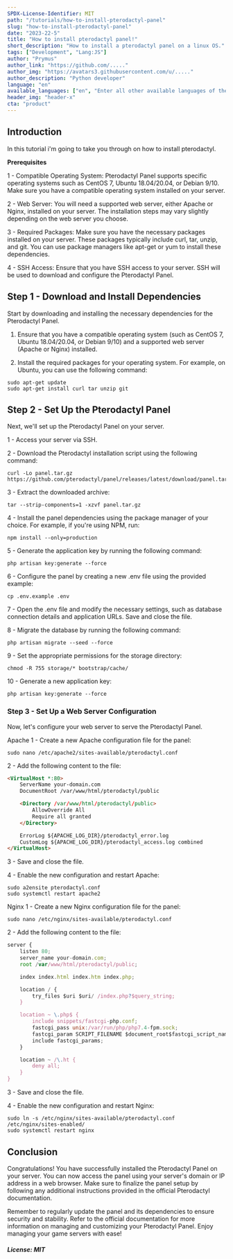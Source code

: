 ```yaml
---
SPDX-License-Identifier: MIT
path: "/tutorials/how-to-install-pterodactyl-panel"
slug: "how-to-install-pterodactyl-panel"
date: "2023-22-5"
title: "How to install pterodactyl panel!"
short_description: "How to install a pterodactyl panel on a linux OS."
tags: ["Development", "Lang:JS"]
author: "Prymus"
author_link: "https://github.com/....."
author_img: "https://avatars3.githubusercontent.com/u/....."
author_description: "Python developer"
language: "en"
available_languages: ["en", "Enter all other available languages of the tutorial using ISO 639-1 codes"]
header_img: "header-x"
cta: "product"
---
```


## Introduction

In this tutorial i'm going to take you through on how to install pterodactyl.

**Prerequisites**

1 - Compatible Operating System: Pterodactyl Panel supports specific operating systems such as CentOS 7, Ubuntu 18.04/20.04, or Debian 9/10. Make sure you have a compatible operating system installed on your server.

2 - Web Server: You will need a supported web server, either Apache or Nginx, installed on your server. The installation steps may vary slightly depending on the web server you choose.

3 - Required Packages: Make sure you have the necessary packages installed on your server. These packages typically include curl, tar, unzip, and git. You can use package managers like apt-get or yum to install these dependencies.

4 - SSH Access: Ensure that you have SSH access to your server. SSH will be used to download and configure the Pterodactyl Panel.

## Step 1 - Download and Install Dependencies

Start by downloading and installing the necessary dependencies for the Pterodactyl Panel.

1. Ensure that you have a compatible operating system (such as CentOS 7, Ubuntu 18.04/20.04, or Debian 9/10) and a supported web server (Apache or Nginx) installed.

2. Install the required packages for your operating system. For example, on Ubuntu, you can use the following command:
```shell
sudo apt-get update
sudo apt-get install curl tar unzip git
```

## Step 2 - Set Up the Pterodactyl Panel

Next, we'll set up the Pterodactyl Panel on your server.

1 - Access your server via SSH.

2 - Download the Pterodactyl installation script using the following command:
```shell
curl -Lo panel.tar.gz https://github.com/pterodactyl/panel/releases/latest/download/panel.tar.gz
```

3 - Extract the downloaded archive:
```shell
tar --strip-components=1 -xzvf panel.tar.gz
```

4 - Install the panel dependencies using the package manager of your choice. For example, if you're using NPM, run:
```shell
npm install --only=production
```

5 - Generate the application key by running the following command:
```shell
php artisan key:generate --force
```

6 - Configure the panel by creating a new .env file using the provided example:
```shell
cp .env.example .env
```

7 - Open the .env file and modify the necessary settings, such as database connection details and application URLs. Save and close the file.

8 - Migrate the database by running the following command:
```shell
php artisan migrate --seed --force
```

9 - Set the appropriate permissions for the storage directory:
```shell
chmod -R 755 storage/* bootstrap/cache/
```

10 - Generate a new application key:
```shell
php artisan key:generate --force
```

### Step 3 - Set Up a Web Server Configuration

Now, let's configure your web server to serve the Pterodactyl Panel.

Apache
1 - Create a new Apache configuration file for the panel:
```shell
sudo nano /etc/apache2/sites-available/pterodactyl.conf
```

2 - Add the following content to the file:
```html
<VirtualHost *:80>
    ServerName your-domain.com
    DocumentRoot /var/www/html/pterodactyl/public

    <Directory /var/www/html/pterodactyl/public>
        AllowOverride All
        Require all granted
    </Directory>

    ErrorLog ${APACHE_LOG_DIR}/pterodactyl_error.log
    CustomLog ${APACHE_LOG_DIR}/pterodactyl_access.log combined
</VirtualHost>
```

3 - Save and close the file.

4 - Enable the new configuration and restart Apache:
```shell
sudo a2ensite pterodactyl.conf
sudo systemctl restart apache2
```

Nginx
1 - Create a new Nginx configuration file for the panel:
```shell
sudo nano /etc/nginx/sites-available/pterodactyl.conf
```
2 - Add the following content to the file:
```javascript
server {
    listen 80;
    server_name your-domain.com;
    root /var/www/html/pterodactyl/public;

    index index.html index.htm index.php;

    location / {
        try_files $uri $uri/ /index.php?$query_string;
    }

    location ~ \.php$ {
        include snippets/fastcgi-php.conf;
        fastcgi_pass unix:/var/run/php/php7.4-fpm.sock;
        fastcgi_param SCRIPT_FILENAME $document_root$fastcgi_script_name;
        include fastcgi_params;
    }

    location ~ /\.ht {
        deny all;
    }
}
```

3 - Save and close the file.

4 - Enable the new configuration and restart Nginx:

```shell
sudo ln -s /etc/nginx/sites-available/pterodactyl.conf /etc/nginx/sites-enabled/
sudo systemctl restart nginx
```

## Conclusion

Congratulations! You have successfully installed the Pterodactyl Panel on your server. You can now access the panel using your server's domain or IP address in a web browser. Make sure to finalize the panel setup by following any additional instructions provided in the official Pterodactyl documentation.

Remember to regularly update the panel and its dependencies to ensure security and stability. Refer to the official documentation for more information on managing and customizing your Pterodactyl Panel. Enjoy managing your game servers with ease!

##### License: MIT

<!--

Contributor's Certificate of Origin

By making a contribution to this project, I certify that:

(a) The contribution was created in whole or in part by me and I have
    the right to submit it under the license indicated in the file; or

(b) The contribution is based upon previous work that, to the best of my
    knowledge, is covered under an appropriate license and I have the
    right under that license to submit that work with modifications,
    whether created in whole or in part by me, under the same license
    (unless I am permitted to submit under a different license), as
    indicated in the file; or

(c) The contribution was provided directly to me by some other person
    who certified (a), (b) or (c) and I have not modified it.

(d) I understand and agree that this project and the contribution are
    public and that a record of the contribution (including all personal
    information I submit with it, including my sign-off) is maintained
    indefinitely and may be redistributed consistent with this project
    or the license(s) involved.

Signed-off-by: [submitter's name and email address here]

-->
